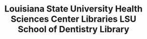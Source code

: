 ---
layout: repo
title: "Louisiana State University Health Sciences Center Libraries LSU School of Dentistry Library"
id: 25488
permalink: repos/25488/
---